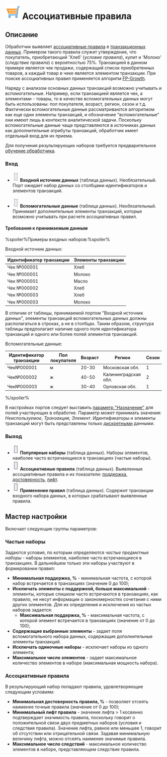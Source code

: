 # ![](../../media/app/icons/vendors/assnrules.svg) Ассоциативные правила

## Описание

Обработчик выявляет [ассоциативные правила](https://wiki.loginom.ru/articles/association-rules.html) в [транзакционных данных](https://wiki.loginom.ru/articles/transaction.html). Примером такого правила служит утверждение, что покупатель, приобретающий 'Хлеб' (*условие правила*), купит и 'Молоко' (*следствие правила*) с вероятностью 75%. Транзакцией в данном примере является чек продажи, содержащий список приобретенных товаров, а каждый товар в чеке является элементом транзакции. При поиске ассоциативных правил применяется алгоритм [FP-Growth](https://basegroup.ru/community/articles/fpg).

Наряду с анализом основных данных транзакций возможно учитывать и вспомогательные. Например, если транзакцией является чек, а элементами - товары, то в качестве вспомогательных данных могут быть использованы: пол покупателя, возраст, регион, сезон и т.д. Фактически вспомогательные данные рассматриваются алгоритмом как еще одни элементы транзакций, и обозначение "вспомогательные" они имеют лишь в контексте аналитической задачи. Поскольку вспомогательные данные чаще представляются в источниках данных как дополнительные атрибуты транзакций, обработчик имеет отдельный вход для их приема.

Для получения результирующих наборов требуется предварительное [обучение обработчика](../../scenario/training_processors.md).

### Вход

* ![](../../media/app/icons/ports/optional-table-inactive.svg) **Входной источник данных** (таблица данных). Необязательный.<br>
Порт ожидает набор данных со столбцами идентификаторов и элементов транзакций.

* ![](../../media/app/icons/ports/optional-table-inactive.svg) **Вспомогательные данные** (таблица данных). Необязательный.<br>
Принимает дополнительные элементы транзакций, которые возможно учитывать при расчете ассоциативных правил.

#### Требования к принимаемым данным

%spoiler%Примеры входных наборов:%spoiler%

Входной источник данных:

 | Идентификатор транзакции | Элементы транзакции |
 | -------- | -------- |
 | Чек №000001 | Хлеб |
 | Чек №000001 | Молоко |
 | Чек №000001 | Масло |
 | Чек №000002 | Хлеб |
 | Чек №000003 | Хлеб |
 | Чек №000003 | Молоко |

В отличии от таблицы, принимаемой портом "Входной источник данных", элементы транзакций вспомогательных данных должны располагаться в строках, а не в столбцах. Таким образом, структура таблицы предполагает наличие одного поля идентификатора транзакций и одного или более полей элементов транзакций.

Вспомогательные данные:

 | Идентификатор транзакции | Пол покупателя | Возраст | Регион | Сезон |
 | -------- | -------- | -------- | -------- | -------- |
 | Чек№000001 | м | 20-30 | Московская обл. | 1 |
 | Чек№000002 | ж | 40-50 | Калининградская обл. | 2 |
 | Чек№000003 | ж | 30-40 | Орловская обл. | 1 |

%/spoiler%

В настройках портов следует выставить [параметр "Назначение"](../../data/datasetfieldoptions.md) для полей участвующих в обработке. Параметр может принимать значения: *Неиспользуемое, Транзакция, Элемент*. Идентификаторы и элементы транзакций могут быть представлены только [дискретными](../../data/datatype.md) данными.

### Выход

* ![](../../media/app/icons/ports/table-inactive.svg) **Популярные наборы** (таблица данных). Наборы элементов, наиболее часто встречающиеся в транзакциях (частые наборы).
* ![](../../media/app/icons/ports/table-inactive.svg) **Ассоциативные правила** (таблица данных). Выявленные ассоциативные правила и их показатели: [поддержка](https://wiki.loginom.ru/articles/association-rule-support.html), [достоверность](https://wiki.loginom.ru/articles/rule-confidence.html), [лифт](https://wiki.loginom.ru/articles/lift-of-association-rule.html).
* ![](../../media/app/icons/ports/table-inactive.svg) **Применение правил** (таблица данных). Содержит транзакции входного набора данных, в которых срабатывают выявленные правила.

## Мастер настройки

Включает следующие группы параметров:

### Частые наборы

Задаются условия, по которым определяются *частые предметные наборы* - наборы элементов, наиболее часто встречающиеся в транзакциях. В дальнейшем только эти наборы участвуют в формировании правил:

* **Минимальная поддержка, %** - минимальная частота, с которой набор встречается в транзакциях (значение 0 до 100);
* **Исключать элементы с поддержкой, больше максимальной** - элементы, которые слишком часто встречаются в транзакциях, как правило, не несут информации о закономерностях сочетания с ними других элементов. Для их определения и исключения из частых наборов задается:
  * **Максимальная поддержка, %** - максимальная частота, с которой элемент встречается в транзакциях (значение от 0 до 100);
* **Содержащие выбранные элементы** - задает поля вспомогательного набора данных, содержащие дополнительные элементы транзакций.
* **Исключать одиночные наборы** - исключает наборы из одного элемента;
* **Максимальное число элементов** - задает максимальное количество элементов в наборе (максимальная мощность набора).

### Ассоциативные правила

В результирующий набор попадают правила, удовлетворяющие следующим условиям:

* **Минимальная достоверность правила, %** - позволяет отсеять наименее точные правила (значение от 0 до 100);
* **Минимальный лифт правила** -  значение лифта > 1 косвенно подтверждает значимость правила, поскольку говорит о положительной связи двух предметных наборов (условия и следствия правила). Значение лифта, равное или меньшее 1, говорит об отсутствии или отрицательной связи. Задавая минимальную величину лифта, можно отсеять наименее значимые правила.
* **Максимальное число следствий** - максимальное количество элементов в наборе, представляющем следствие правила.
